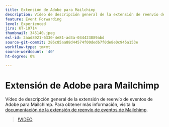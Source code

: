 ```yaml
---
title: Extensión de Adobe para Mailchimp
description: Vídeo de descripción general de la extensión de reenvío de eventos de Adobe para Mailchimp.
feature: Event Forwarding
level: Experienced
jira: KT-10714
thumbnail: 345140.jpeg
exl-id: 2aad8921-6330-4e81-ad3a-044423889abd
source-git-commit: 286c85aa88d44574f00ded67f0de8e0c945a153e
workflow-type: tm+mt
source-wordcount: '40'
ht-degree: 0%

---
```


# Extensión de Adobe para Mailchimp

Vídeo de descripción general de la extensión de reenvío de eventos de Adobe para Mailchimp. Para obtener más información, visita la [documentación de la extensión de reenvío de eventos de Mailchimp](https://experienceleague.adobe.com/docs/experience-platform/tags/extensions/adobe/mailchimp-edge/overview.html?lang=es).

>[!VIDEO](https://video.tv.adobe.com/v/3411290/?learn=on&enablevpops&captions=spa)
